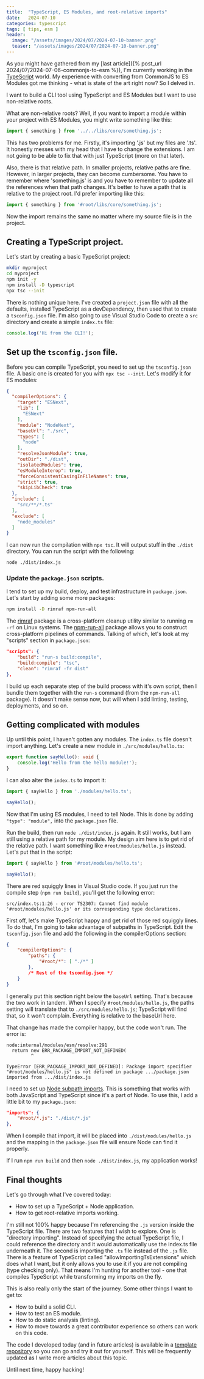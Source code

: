 ```yaml
---
title:  "TypeScript, ES Modules, and root-relative imports"
date:   2024-07-10
categories: typescript
tags: [ tips, esm ]
header:
  image: "/assets/images/2024/07/2024-07-10-banner.png"
  teaser: "/assets/images/2024/07/2024-07-10-banner.png"
---
```


As you might have gathered from my [last article]({% post_url 2024/07/2024-07-06-commonjs-to-esm %}), I'm currently working in the [TypeScript](https://typescriptlang.org) world.  My experience with converting from CommonJS to ES Modules got me thinking - what is state of the art right now?  So I delved in.

I want to build a CLI tool using TypeScript and ES Modules but I want to use non-relative roots.

What are non-relative roots?  Well, if you want to import a module within your project with ES Modules, you might write something like this:

```typescript
import { something } from '../../libs/core/something.js';
```

This has two problems for me.  Firstly, it's importing '.js' but my files are '.ts'.  It honestly messes with my head that I have to change the extensions.  I am not going to be able to fix that with just TypeScript (more on that later).

Also, there is that relative path.  In smaller projects, relative paths are fine.  However, in larger projects, they can become cumbersome.  You have to remember where 'something.js' is and you have to remember to update all the references when that path changes.  It's better to have a path that is relative to the project root.  I'd prefer importing like this:

```typescript
import { something } from '#root/libs/core/something.js';
```

Now the import remains the same no matter where my source file is in the project.

## Creating a TypeScript project.

Let's start by creating a basic TypeScript project:

```bash
mkdir myproject
cd myproject
npm init -y
npm install -D typescript
npx tsc --init
```

There is nothing unique here.  I've created a `project.json` file with all the defaults, installed TypeScript as a devDependency, then used that to create a `tsconfig.json` file.  I'm also going to use Visual Studio Code to create a `src` directory and create a simple `index.ts` file:

```typescript
console.log('Hi from the CLI!');
```

## Set up the `tsconfig.json` file.

Before you can compile TypeScript, you need to set up the `tsconfig.json` file.  A basic one is created for you with `npx tsc --init`.  Let's modify it for ES modules:

```json
{
  "compilerOptions": {
    "target": "ESNext",
    "lib": [
      "ESNext"
    ],
    "module": "NodeNext",
    "baseUrl": "./src", 
    "types": [
      "node"
    ],
    "resolveJsonModule": true, 
    "outDir": "./dist",
    "isolatedModules": true,
    "esModuleInterop": true,
    "forceConsistentCasingInFileNames": true, 
    "strict": true, 
    "skipLibCheck": true
  },
  "include": [
    "src/**/*.ts"
  ],
  "exclude": [
    "node_modules"
  ]
}
```

I can now run the compilation with `npx tsc`.  It will output stuff in the `./dist` directory.  You can run the script with the following:

```bash
node ./dist/index.js
```

### Update the `package.json` scripts.

I tend to set up my build, deploy, and test infrastructure in `package.json`.  Let's start by adding some more packages:

```bash
npm install -D rimraf npm-run-all
```

The [rimraf](https://npmjs.org/packages/rimraf) package is a cross-platform cleanup utility similar to running `rm -rf` on Linux systems.  The [npm-run-all](https://npmjs.org/packages/npm-run-all) package allows you to construct cross-platform pipelines of commands.  Talking of which, let's look at my "scripts" section in `package.json`:

```json
"scripts": {
    "build": "run-s build:compile",
    "build:compile": "tsc",
    "clean": "rimraf -fr dist"
},
```

I build up each separate step of the build process with it's own script, then I bundle them together with the `run-s` command (from the `npm-run-all` package).  It doesn't make sense now, but will when I add linting, testing, deployments, and so on.

## Getting complicated with modules

Up until this point, I haven't gotten any modules.  The `index.ts` file doesn't import anything.  Let's create a new module in `./src/modules/hello.ts`:

```typescript
export function sayHello(): void {
    console.log('Hello from the hello module!');
}
```

I can also alter the `index.ts` to import it:

```typescript
import { sayHello } from './modules/hello.ts';

sayHello();
```

Now that I'm using ES modules, I need to tell Node.  This is done by adding `"type": "module",` into the `package.json` file.

Run the build, then run `node ./dist/index.js` again.  It still works, but I am still using a relative path for my module.  My design aim here is to get rid of the relative path.  I want something like `#root/modules/hello.js` instead.  Let's put that in the script:

```typescript
import { sayHello } from '#root/modules/hello.ts';

sayHello();
```

There are red squiggly lines in Visual Studio code.  If you just run the compile step (`npm run build`), you'll get the following error:

```text
src/index.ts:1:26 - error TS2307: Cannot find module '#root/modules/hello.js' or its corresponding type declarations.
```

First off, let's make TypeScript happy and get rid of those red squiggly lines.  To do that, I'm going to take advantage of subpaths in TypeScript.  Edit the `tsconfig.json` file and add the following in the compilerOptions section:

```json
{
    "compilerOptions": {
        "paths": {
            "#root/*": [ "./*" ]
        },
        /* Rest of the tsconfig.json */
    }
}
```

I generally put this section right below the `baseUrl` setting.  That's because the two work in tandem.  When I specify `#root/modules/hello.js`, the paths setting will translate that to `./src/modules/hello.js`; TypeScript will find that, so it won't complain.  Everything is relative to the baseUrl here.

That change has made the compiler happy, but the code won't run.  The error is:

```text
node:internal/modules/esm/resolve:291
  return new ERR_PACKAGE_IMPORT_NOT_DEFINED(
         ^

TypeError [ERR_PACKAGE_IMPORT_NOT_DEFINED]: Package import specifier "#root/modules/hello.js" is not defined in package .../package.json imported from .../dist/index.js
```

I need to set up [Node subpath imports](https://nodejs.org/api/packages.html#subpath-imports).  This is something that works with both JavaScript and TypeScript since it's a part of Node.  To use this, I add a little bit to my `package.json`:

```json
"imports": {
    "#root/*.js": "./dist/*.js"
},
```

When I compile that import, it will be placed into `./dist/modules/hello.js` and the mapping in the `package.json` file will ensure Node can find it properly.

If I run `npm run build` and then `node ./dist/index.js`, my application works! 

## Final thoughts

Let's go through what I've covered today:

* How to set up a TypeScript + Node application.
* How to get root-relative imports working.

I'm still not 100% happy because I'm referencing the `.js` version inside the TypeScript file.  There are two features that I wish to explore.  One is "directory importing".  Instead of specifying the actual TypeScript file, I could reference the directory and it would automatically use the index.ts file underneath it.  The second is importing the `.ts` file instead of the `.js` file. There is a feature of TypeScript called "allowImportingTsExtensions" which does what I want, but it only allows you to use it if you are not compiling (type checking only).  That means I'm hunting for another tool - one that compiles TypeScript while transforming my imports on the fly.

This is also really only the start of the journey.  Some other things I want to get to:

* How to build a solid CLI.
* How to test an ES module.
* How to do static analysis (linting).
* How to move towards a great contributor experience so others can work on this code.

The code I developed today (and in future articles) is available in a [template repository](https://github.com/adrianhall/esm-typescript-library) so you can go and try it out for yourself.  This will be frequently updated as I write more articles about this topic.

Until next time, happy hacking!
